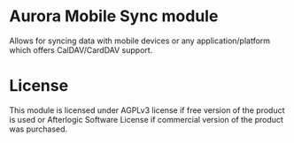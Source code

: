 # Aurora Mobile Sync module
Allows for syncing data with mobile devices or any application/platform which offers CalDAV/CardDAV support.

# License
This module is licensed under AGPLv3 license if free version of the product is used or Afterlogic Software License if commercial version of the product was purchased.